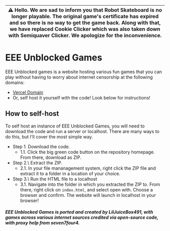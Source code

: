 | ⚠️ Hello. We are sad to inform you that Robot Skateboard is no longer playable. The original game's certificate has expired and so there is no way to get the game back. Along with that, we have replaced Cookie Clicker which was also taken down with Semiquaver Clicker. We apologize for the inconvenience.  |
|-----------------------------------------|

# EEE Unblocked Games
EEE Unblocked games is a website hosting various fun games that you can play without having to worry about internet censorship at the following domains:
- [Vercel Domain](https://eeegames.vercel.app)
- Or, self host it yourself with the code! Look below for instructions!

## How to self-host
To self host an instance of EEE Unblocked Games, you will need to download the code and run a server or localhost. There are many ways to do this, but I'll cover the most simple way.
* Step 1\. Download the code.
  * 1.1\. Click the big green code button on the repository homepage. From there, download as ZIP.
* Step 2.\ Extract the ZIP.
  * 2.1\. In your file mananagement system, right click the ZIP file and extract it to a folder in a location of your choice.
* Step 3.\ Run the HTML file to a localhost
  * 3.1\. Navigate into the folder in which you extracted the ZIP to. From there, right click on `index.html`, and select open with. Choose a browser and confirm. The website will launch in localhost in your browser!

##### EEE Unblocked Games is ported and created by LilJuiceBox491, with games across various internet sources credited via open-source code, with proxy help from seven7four4.
